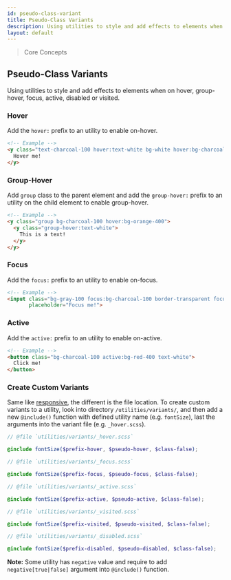 ```yaml
---
id: pseudo-class-variant
title: Pseudo-Class Variants
description: Using utilities to style and add effects to elements when on hover, group-hover, focus, active, disabled or visited.
layout: default
---
```


> Core Concepts

## Pseudo-Class Variants

Using utilities to style and add effects to elements when on hover, group-hover, focus, active, disabled or visited.

### Hover

Add the `hover:` prefix to an utility to enable on-hover.

```html
<!-- Example -->
<y class="text-charcoal-100 hover:text-white bg-white hover:bg-charcoal-100">
  Hover me!
</y>
```
### Group-Hover

Add `group` class to the parent element and add the `group-hover:` prefix to an utility on the child element to enable group-hover.

```html
<!-- Example -->
<y class="group bg-charcoal-100 hover:bg-orange-400">
  <y class="group-hover:text-white">
    This is a text!
  </y>
</y>
```

### Focus

Add the `focus:` prefix to an utility to enable on-focus.

```html
<!-- Example -->
<input class="bg-gray-100 focus:bg-charcoal-100 border-transparent focus:border-gray-200"
       placeholder="Focus me!">

```

### Active

Add the `active:` prefix to an utility to enable on-active.

```html
<!-- Example -->
<button class="bg-charcoal-100 active:bg-red-400 text-white">
  Click me!
</button>
```

### Create Custom Variants

Same like [responsive](/responsive), the different is the file location. To create custom variants to a utility, look into directory `/utilities/variants/`, and then add a new `@include()` function with defined utility name (e.g. `fontSize`), last the arguments into the variant file (e.g. `_hover.scss`).

```scss
// @file `utilities/variants/_hover.scss`

@include fontSize($prefix-hover, $pseudo-hover, $class-false);

// @file `utilities/variants/_focus.scss`

@include fontSize($prefix-focus, $pseudo-focus, $class-false);

// @file `utilities/variants/_active.scss`

@include fontSize($prefix-active, $pseudo-active, $class-false);

// @file `utilities/variants/_visited.scss`

@include fontSize($prefix-visited, $pseudo-visited, $class-false);

// @file `utilities/variants/_disabled.scss`

@include fontSize($prefix-disabled, $pseudo-disabled, $class-false);
```

**Note:** Some utility has `negative` value and require to add `negative[true|false]` argument into `@include()` function.
